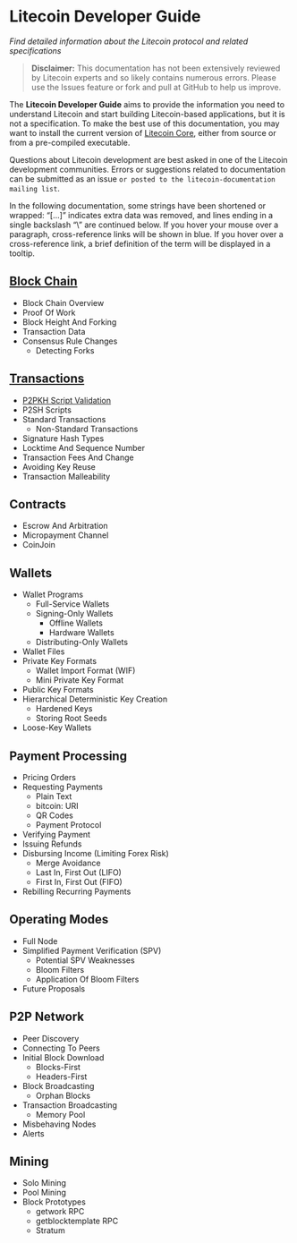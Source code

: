 # Litecoin Developer Guide
_Find detailed information about the Litecoin protocol and related specifications_

> **Disclaimer:** This documentation has not been extensively reviewed by Litecoin experts and so likely contains numerous errors. Please use the Issues feature or fork and pull at GitHub to help us improve.

The **Litecoin Developer Guide** aims to provide the information you need to understand Litecoin and start building Litecoin-based applications, but it is not a specification. To make the best use of this documentation, you may want to install the current version of [Litecoin Core](https://www.litecoin.org), either from source or from a pre-compiled executable.

Questions about Litecoin development are best asked in one of the Litecoin development communities. Errors or suggestions related to documentation can be submitted as an issue `or posted to the litecoin-documentation mailing list`.

In the following documentation, some strings have been shortened or wrapped: “[…]” indicates extra data was removed, and lines ending in a single backslash “\” are continued below. If you hover your mouse over a paragraph, cross-reference links will be shown in blue. If you hover over a cross-reference link, a brief definition of the term will be displayed in a tooltip.

## [Block Chain](Block-chain.md)
- Block Chain Overview
- Proof Of Work
- Block Height And Forking
- Transaction Data
- Consensus Rule Changes
  - Detecting Forks
    
## [Transactions](Transactions.md)
- [P2PKH Script Validation](P2PKH-script-validation.md)
- P2SH Scripts
- Standard Transactions
  - Non-Standard Transactions
- Signature Hash Types
- Locktime And Sequence Number
- Transaction Fees And Change
- Avoiding Key Reuse
- Transaction Malleability

## Contracts
- Escrow And Arbitration
- Micropayment Channel
- CoinJoin

## Wallets
- Wallet Programs
  - Full-Service Wallets
  - Signing-Only Wallets
    - Offline Wallets
    - Hardware Wallets
  - Distributing-Only Wallets
- Wallet Files
- Private Key Formats
  - Wallet Import Format (WIF)
  - Mini Private Key Format
- Public Key Formats
- Hierarchical Deterministic Key Creation
  - Hardened Keys
  - Storing Root Seeds
- Loose-Key Wallets

## Payment Processing
- Pricing Orders
- Requesting Payments
  - Plain Text
  - bitcoin: URI
  - QR Codes
  - Payment Protocol
- Verifying Payment
- Issuing Refunds
- Disbursing Income (Limiting Forex Risk)
  - Merge Avoidance
  - Last In, First Out (LIFO)
  - First In, First Out (FIFO)
- Rebilling Recurring Payments

## Operating Modes
- Full Node
- Simplified Payment Verification (SPV)
  - Potential SPV Weaknesses
  - Bloom Filters
  - Application Of Bloom Filters
- Future Proposals

## P2P Network
- Peer Discovery
- Connecting To Peers
- Initial Block Download
  - Blocks-First
  - Headers-First
- Block Broadcasting
  - Orphan Blocks
- Transaction Broadcasting
  - Memory Pool
- Misbehaving Nodes
- Alerts

## Mining
- Solo Mining
- Pool Mining
- Block Prototypes
  - getwork RPC
  - getblocktemplate RPC
  - Stratum
